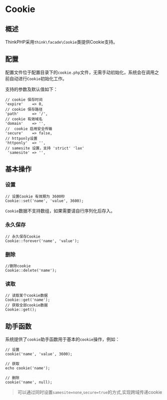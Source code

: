 # Cookie

## 概述

ThinkPHP采用`think\facade\Cookie`类提供Cookie支持。

## 配置

配置文件位于配置目录下的`cookie.php`文件，无需手动初始化，系统会在调用之前自动进行`Cookie`初始化工作。

支持的参数及默认值如下：

```
// cookie 保存时间
'expire'    => 0,
// cookie 保存路径
'path'      => '/',
// cookie 有效域名
'domain'    => '',
//  cookie 启用安全传输
'secure'    => false,
// httponly设置
'httponly'  => '',
// samesite 设置，支持 'strict' 'lax'
 'samesite' => '',
```

## 基本操作

### 设置

```
// 设置Cookie 有效期为 3600秒
Cookie::set('name', 'value', 3600);
```

`Cookie`数据不支持数组，如果需要请自行序列化后存入。

### 永久保存

```
// 永久保存Cookie
Cookie::forever('name', 'value');
```

### 删除

```
//删除cookie
Cookie::delete('name');
```

### 读取

```
// 读取某个cookie数据
Cookie::get('name');
// 获取全部cookie数据
Cookie::get();
```

## 助手函数

系统提供了`cookie`助手函数用于基本的`cookie`操作，例如：

```
// 设置
cookie('name', 'value', 3600);

// 获取
echo cookie('name');

// 删除
cookie('name', null);
```

> 可以通过同时设置`samesite=none`,`secure=true`的方式,实现跨域传递cookie